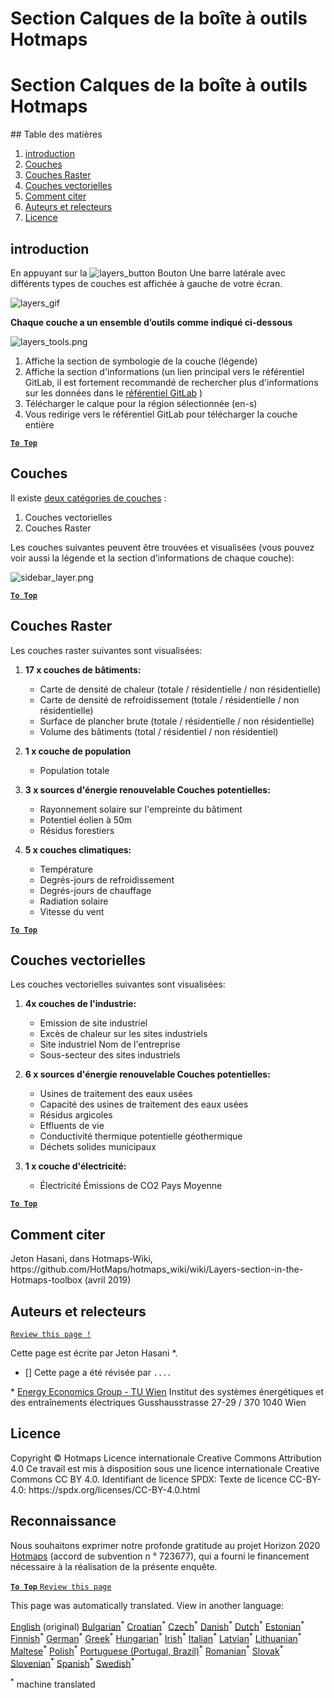 <h1> <a class="anchor" id="layers-section-in-the-hotmaps-toolbox" href="#layers-section-in-the-hotmaps-toolbox"><i class="fa fa-link"></i></a> Section Calques de la boîte à outils Hotmaps </h1><h1> <a class="anchor" id="layers-section-in-the-hotmaps-toolbox" href="#layers-section-in-the-hotmaps-toolbox"><i class="fa fa-link"></i></a> Section Calques de la boîte à outils Hotmaps </h1> ## Table des matières <ol><li> <a href="#introduction">introduction</a> </li><li> <a href="#layers">Couches</a> </li><li> <a href="#raster-layers">Couches Raster</a> </li><li> <a href="#vector-layers">Couches vectorielles</a> </li><li> <a href="#how-to-cite">Comment citer</a> </li><li> <a href="#authors-and-reviewers">Auteurs et relecteurs</a> </li><li> <a href="#license">Licence</a> </li></ol><h2> <a class="anchor" id="introduction" href="#introduction"><i class="fa fa-link"></i></a> introduction </h2><p> En appuyant sur la <img alt="layers_button" src="https://github.com/HotMaps/hotmaps_wiki/blob/master/Images/general_tool_functionalities_and_structure/layers_button.PNG"/> Bouton Une barre latérale avec différents types de couches est affichée à gauche de votre écran. </p><p><img alt="layers_gif" src="https://github.com/HotMaps/hotmaps_wiki/blob/master/Images/general_tool_functionalities_and_structure/layers.gif"/></p><p> <strong>Chaque couche a un ensemble d’outils comme indiqué ci-dessous</strong> </p><p><img alt="layers_tools.png" src="https://github.com/HotMaps/hotmaps_wiki/blob/master/Images/general_tool_functionalities_and_structure/layers_tools.png"/></p><ol><li> Affiche la section de symbologie de la couche (légende) </li><li> Affiche la section d&#39;informations (un lien principal vers le référentiel GitLab, il est fortement recommandé de rechercher plus d&#39;informations sur les données dans le <a href="https://gitlab.com/hotmaps">référentiel GitLab</a> ) </li><li> Télécharger le calque pour la région sélectionnée (en-s) </li><li> Vous redirige vers le référentiel GitLab pour télécharger la couche entière </li></ol><p><ins> <code><strong><a href="#table-of-contents">To Top</a></strong></code> </ins> </p><h2> <a class="anchor" id="layers" href="#layers"><i class="fa fa-link"></i></a> Couches </h2><p> Il existe <a href="https://www.gislounge.com/geodatabases-explored-vector-and-raster-data">deux catégories de couches</a> : </p><ol><li> Couches vectorielles </li><li> Couches Raster </li></ol><p> Les couches suivantes peuvent être trouvées et visualisées (vous pouvez voir aussi la légende et la section d’informations de chaque couche): </p><p><img alt="sidebar_layer.png" src="https://github.com/HotMaps/hotmaps_wiki/blob/master/Images/general_tool_functionalities_and_structure/all_layers.png"/></p><p><ins> <code><strong><a href="#table-of-contents">To Top</a></strong></code> </ins> </p><h2> <a class="anchor" id="raster-layers" href="#raster-layers"><i class="fa fa-link"></i></a> Couches Raster </h2><p> Les couches raster suivantes sont visualisées: </p><ol><li><p> <strong>17 x couches de bâtiments:</strong> </p><ul><li> Carte de densité de chaleur (totale / résidentielle / non résidentielle) </li><li> Carte de densité de refroidissement (totale / résidentielle / non résidentielle) </li><li> Surface de plancher brute (totale / résidentielle / non résidentielle) </li><li> Volume des bâtiments (total / résidentiel / non résidentiel) </li></ul></li><li><p> <strong>1 x couche de population</strong> </p><ul><li> Population totale </li></ul></li><li><p> <strong>3 x sources d&#39;énergie renouvelable Couches potentielles:</strong> </p><ul><li> Rayonnement solaire sur l&#39;empreinte du bâtiment </li><li> Potentiel éolien à 50m </li><li> Résidus forestiers </li></ul></li><li><p> <strong>5 x couches climatiques:</strong> </p><ul><li> Température </li><li> Degrés-jours de refroidissement </li><li> Degrés-jours de chauffage </li><li> Radiation solaire </li><li> Vitesse du vent </li></ul></li></ol><p><ins> <code><strong><a href="#table-of-contents">To Top</a></strong></code> </ins> </p><h2> <a class="anchor" id="vector-layers" href="#vector-layers"><i class="fa fa-link"></i></a> Couches vectorielles </h2><p> Les couches vectorielles suivantes sont visualisées: </p><ol><li><p> <strong>4x couches de l&#39;industrie:</strong> </p><ul><li> Emission de site industriel </li><li> Excès de chaleur sur les sites industriels </li><li> Site industriel Nom de l&#39;entreprise </li><li> Sous-secteur des sites industriels </li></ul></li><li><p> <strong>6 x sources d&#39;énergie renouvelable Couches potentielles:</strong> </p><ul><li> Usines de traitement des eaux usées </li><li> Capacité des usines de traitement des eaux usées </li><li> Résidus argicoles </li><li> Effluents de vie </li><li> Conductivité thermique potentielle géothermique </li><li> Déchets solides municipaux </li></ul></li><li><p> <strong>1 x couche d&#39;électricité:</strong> </p><ul><li> Électricité Émissions de CO2 Pays Moyenne </li></ul></li></ol><p><ins> <code><strong><a href="#table-of-contents">To Top</a></strong></code> </ins> </p><h2> <a class="anchor" id="how-to-cite" href="#how-to-cite"><i class="fa fa-link"></i></a> Comment citer </h2><p> Jeton Hasani, dans Hotmaps-Wiki, https://github.com/HotMaps/hotmaps_wiki/wiki/Layers-section-in-the-Hotmaps-toolbox (avril 2019) </p><h2> <a class="anchor" id="authors-and-reviewers" href="#authors-and-reviewers"><i class="fa fa-link"></i></a> Auteurs et relecteurs </h2><p> <code><a href="https://github.com/HotMaps/hotmaps_wiki/wiki/Layer-Section/_edit">Review this page !</a></code> </p> <p> Cette page est écrite par Jeton Hasani *. </p><ul><li> [] Cette page a été révisée par <code>....</code> </li></ul><p> * <a href="https://eeg.tuwien.ac.at/">Energy Economics Group - TU Wien</a> Institut des systèmes énergétiques et des entraînements électriques Gusshausstrasse 27-29 / 370 1040 Wien </p><h2> <a class="anchor" id="license" href="#license"><i class="fa fa-link"></i></a> Licence </h2><p> Copyright © Hotmaps Licence internationale Creative Commons Attribution 4.0 Ce travail est mis à disposition sous une licence internationale Creative Commons CC BY 4.0. Identifiant de licence SPDX: Texte de licence CC-BY-4.0: https://spdx.org/licenses/CC-BY-4.0.html </p><h2> <a class="anchor" id="acknowledgement" href="#acknowledgement"><i class="fa fa-link"></i></a> Reconnaissance </h2><p> Nous souhaitons exprimer notre profonde gratitude au projet Horizon 2020 <a href="https://www.hotmaps-project.eu">Hotmaps</a> (accord de subvention n ° 723677), qui a fourni le financement nécessaire à la réalisation de la présente enquête. </p><p><ins> <code><strong><a href="#table-of-contents">To Top</a></strong></code> </ins> <code><a href="https://github.com/HotMaps/hotmaps_wiki/wiki/Layer-Section/_edit">Review this page</a></code> </p>
<!--- THIS IS A SUPER UNIQUE IDENTIFIER -->

This page was automatically translated. View in another language:

[English](../en/Layers-section-in-the-Hotmaps-toolbox) (original) [Bulgarian](../bg/Layers-section-in-the-Hotmaps-toolbox)<sup>\*</sup> [Croatian](../hr/Layers-section-in-the-Hotmaps-toolbox)<sup>\*</sup> [Czech](../cs/Layers-section-in-the-Hotmaps-toolbox)<sup>\*</sup> [Danish](../da/Layers-section-in-the-Hotmaps-toolbox)<sup>\*</sup> [Dutch](../nl/Layers-section-in-the-Hotmaps-toolbox)<sup>\*</sup> [Estonian](../et/Layers-section-in-the-Hotmaps-toolbox)<sup>\*</sup> [Finnish](../fi/Layers-section-in-the-Hotmaps-toolbox)<sup>\*</sup>  [German](../de/Layers-section-in-the-Hotmaps-toolbox)<sup>\*</sup> [Greek](../el/Layers-section-in-the-Hotmaps-toolbox)<sup>\*</sup> [Hungarian](../hu/Layers-section-in-the-Hotmaps-toolbox)<sup>\*</sup> [Irish](../ga/Layers-section-in-the-Hotmaps-toolbox)<sup>\*</sup> [Italian](../it/Layers-section-in-the-Hotmaps-toolbox)<sup>\*</sup> [Latvian](../lv/Layers-section-in-the-Hotmaps-toolbox)<sup>\*</sup> [Lithuanian](../lt/Layers-section-in-the-Hotmaps-toolbox)<sup>\*</sup> [Maltese](../mt/Layers-section-in-the-Hotmaps-toolbox)<sup>\*</sup> [Polish](../pl/Layers-section-in-the-Hotmaps-toolbox)<sup>\*</sup> [Portuguese (Portugal, Brazil)](../pt/Layers-section-in-the-Hotmaps-toolbox)<sup>\*</sup> [Romanian](../ro/Layers-section-in-the-Hotmaps-toolbox)<sup>\*</sup> [Slovak](../sk/Layers-section-in-the-Hotmaps-toolbox)<sup>\*</sup> [Slovenian](../sl/Layers-section-in-the-Hotmaps-toolbox)<sup>\*</sup> [Spanish](../es/Layers-section-in-the-Hotmaps-toolbox)<sup>\*</sup> [Swedish](../sv/Layers-section-in-the-Hotmaps-toolbox)<sup>\*</sup> 

<sup>\*</sup> machine translated

